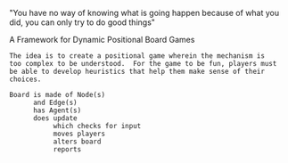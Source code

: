 "You have no way of knowing what is going happen because of what you did,
	you can only try to do good things"
	
A Framework for Dynamic Positional Board Games

	The idea is to create a positional game wherein the mechanism is 
	too complex to be understood.  For the game to be fun, players must 
	be able to develop heuristics that help them make sense of their choices.  
	
	Board is made of Node(s)
		  and Edge(s)
	      has Agent(s)
		  does update
			   which checks for input 
			   moves players
			   alters board
			   reports
              
			   
		  

		  